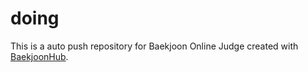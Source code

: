 # doing
This is a auto push repository for Baekjoon Online Judge created with [BaekjoonHub](https://github.com/BaekjoonHub/BaekjoonHub).

